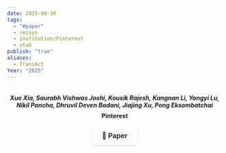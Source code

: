 ```yaml
---
date: 2025-08-30
tags:
  - "#paper"
  - recsys
  - institution/Pinterest
  - stub
publish: "true"
aliases:
  - TransAct
Year: "2025"
---
```

<div style="text-align: center; margin: 2rem 0; padding-bottom: 1rem; border-bottom: 2px solid var(--lightgray);">
   <b>
  <p style="margin: 0.5rem 0; color: var(--darkgray); font-style: italic;">
    Xue Xia, Saurabh Vishwas Joshi, Kousik Rajesh, Kangnan Li, Yangyi Lu, Nikil Pancha, Dhruvil Deven Badani, Jiajing Xu, Pong Eksombatchai
  </p>
  <p style="margin: 0.5rem 0; font-style: bold;">
    Pinterest
  </p>
   </b>
  <div style="display: flex; justify-content: center; margin: 1rem 0; gap: 0.5rem;">
    <a href="https://arxiv.org/abs/2506.02267" target="_blank" style="display: inline-flex; align-items: center; padding: 0.75rem 1.5rem; border-radius: 5px; text-decoration: none; font-weight: 600; font-size: 1rem; transition: all 0.2s ease; border: 1px solid var(--secondary); background-color: var(--secondary); color: var(--light); box-shadow: 0 2px 4px rgba(0,0,0,0.1);">
      📄 Paper
    </a>
  </div>
</div>

<!--
# Summary
- However, industry-scale CTR models often rely on short user sequences, limiting their ability to capture long-term behavior
- Additionally, these models typically lack an integrated action-prediction task within a point-wise ranking framework, reducing their predictive power. 
- three key innovations: (1) leveraging very long user sequences to improve CTR predictions, (2) integrating a Next Action Loss function for enhanced user action forecasting, and (3) employing scalable, low-latency deployment solutions tailored to handle the computational demands of extended user action sequences. 
- The Homefeed recommendation system uses three stages: retrieval, ranking, and blending. 
- By employing a new next-action prediction task, TransAct V2 enhances the understanding of user preference and improves recommendation diversity. 
- TransAct V2 is now serving production traffic on Pinterest’s Homefeed, delivering personalized recommendations to over 500 million users.
- Furthermore, unlike the category of models that can directly predict the next action, these CTR-focused transformers lack direct next-action prediction capabilities.
- Another recent approach employs generative architectures like HSTU [ 30 ], but these typically require models with trillions of parameters to perform well. 
- Pinterest’s Homefeed ranking model uses a point-wise multi-task learning (MTL) architecture. As shown in Figure 2, the model takes context, creator, item, and user features as input to predict the user interaction probability. Similar to existing CTR models [ 2, 9, 14 , 25 , 26 ], it employs a standard wide and deep architecture [ 4], encoding various features including user sequences before applying feature interaction layers [11] and MLPs to generate head scores.
- The core loss function of our ranking model is a weighted cross-entropy loss, tailored for optimizing multi-label classification tasks. 
- real-time sequences typically capture short-term user behaviors, focusing on their most recent interests. While this is effective for immediate relevance, it often overlooks users’ longer-term historical interests, leading to a narrow focus that lacks diversity.
- By incorporating lifelong user sequences, our model aims to balance immediate user preferences with historical patterns, fostering a richer and more varied interaction ecosystem.
- Each lifelong (LL) sequence token has four features: action timestamp, action type (multi-hot vector if multiple interactions with same pin), action surface (e.g., homefeed, search), and 32-d PinSage embedding [29] that encapsulates the content of a pin
- Real-time sequences (𝑆𝑅𝑇 ) and impression sequences 𝑆𝑖𝑚𝑝 use the same features.
- we apply affine quantization to convert the original 32-dimensional fp16 PinSage embedding into a 32-dimensional int8 vector
- we begin by using the candidate item, denoted as 𝑐, as an anchor to perform nearest neighbor (NN) searches on three distinct sequences: the lifelong sequence 𝑺𝐿𝐿 , the real-time sequence 𝑺𝑅𝑇 , and the impression sequence 𝑺𝑖𝑚𝑝
- In addition, we always keep the most recent 𝑟 actions 𝑺𝑅𝑇 [: 𝑟 ] to ensure that the model consumes user’s most fresh actions regardless of the similarity with the candidate item.
- Note that a causal mask is applied to the transformer encoder.
- The choice of loss function for the next action prediction is another important aspect. While cross-entropy is a popular choice for classification, we utilize sampled softmax loss because it offers greater flexibility in adjusting the ratio of positive to negative samples in Equation 5, leading to consistently better performance
- 
-->




